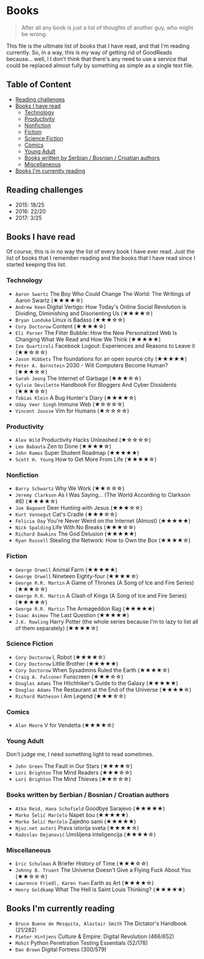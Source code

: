 # Books

> After all any book is just a list of thoughts of another guy, who might be wrong.

This file is the ultimate list of books that I have read, and that I'm reading currently. So, in a way, this is my way of getting rid of GoodReads because... well, I I don't think that there's any need to use a service that could be replaced almost fully by something as simple as a single text file.

## Table of Content

* [Reading challenges](#reading-challenges)
* [Books I have read](#books-i-have-read)
  * [Technology](#technology)
  * [Productivity](#productivity)
  * [Nonfiction](#nonfiction)
  * [Fiction](#fiction)
  * [Science Fiction](#science-fiction)
  * [Comics](#comics)
  * [Young Adult](#young-adult)
  * [Books written by Serbian / Bosnian / Croatian authors](#books-written-by-serbian--bosnian--croatian-authors)
  * [Miscellaneous](#miscellaneous)
* [Books I'm currently reading](#books-im-currently-reading)

## Reading challenges

* 2015: 18/25
* 2016: 22/20
* 2017: 3/25

## Books I have read

Of course, this is in no way the list of every book I have ever read. Just the list of books that I remember reading and the books that I have read since I started keeping this list.

### Technology

* `Aaron Swartz` The Boy Who Could Change The World: The Writings of Aaron Swartz (★★★★☆)
* `Andrew Keen` Digital Vertigo: How Today's Online Social Revolution is Dividing, Diminishing and Disorienting Us (★★★★☆)
* `Bryan Lunduke` Linux is Badass (★★★☆☆)
* `Cory Doctorow` Content (★★★★☆)
* `Eli Parser` The Filter Bubble: How the New Personalized Web Is Changing What We Read and How We Think (★★★★★)
* `Ivo Quartiroli` Facebook Logout: Experiences and Reasons to Leave it (★★☆☆☆)
* `Jason Hibbets` The foundations for an open source city (★★★★★)
* `Peter A. Bornstein` 2030 - Will Computers Become Human? (★★★☆☆)
* `Sarah Jeong` The Internet of Garbage (★★★☆☆)
* `Sylvie Devilette` Handbook For Bloggers And Cyber Dissidents (★★★☆☆)
* `Tobias Klein` A Bug Hunter's Diary (★★★★☆)
* `Uday Veer Singh` Immune Web (★☆☆☆☆)
* `Vincent Jousse` Vim for Humans (★☆☆☆☆)

### Productivity

* `Alex Wild` Productivity Hacks Unleashed (★☆☆☆☆)
* `Leo Babauta` Zen to Done (★★★★☆)
* `John Ramos` Super Student Roadmap (★★★★★)
* `Scott H. Young` How to Get More From Life (★★★★☆)

### Nonfiction

* `Barry Schwartz` Why We Work (★★☆☆☆)
* `Jeremy Clarkson` As I Was Saying... (The World According to Clarkson #6) (★★★★☆)
* `Joe Bageant` Deer Hunting with Jesus (★★★☆☆)
* `Kurt Vonnegut` Cat's Cradle (★★★☆☆)
* `Felicia Day` You're Never Weird on the Internet (Almost) (★★★★★)
* `Nick Spalding` Life With No Breaks (★★★☆☆)
* `Richard Dawkins` The God Delusion (★★★★★)
* `Ryan Russell` Stealing the Network: How to Own the Box (★★★★☆)

### Fiction

* `George Orwell` Animal Farm (★★★★★)
* `George Orwell` Nineteen Eighty-four (★★★★☆)
* `George R.R. Martin` A Game of Thrones (A Song of Ice and Fire Series) (★★★☆☆)
* `George R.R. Martin` A Clash of Kings (A Song of Ice and Fire Series) (★★★★☆)
* `George R.R. Martin` The Armageddon Rag (★★★★★)
* `Isaac Asimov` The Last Question (★★★★★)
* `J.K. Rowling` Harry Potter (the whole series because I'm to lazy to list all of them separately) (★★★★☆)

### Science Fiction

* `Cory Doctorow` I, Robot (★★★★☆)
* `Cory Doctorow` Little Brother (★★★★★)
* `Cory Doctorow` When Sysadmins Ruled the Earth (★★★★☆)
* `Craig A. Falconer` Funscreen (★★★☆☆)
* `Douglas Adams` The Hitchhiker's Guide to the Galaxy (★★★★★)
* `Douglas Adams` The Restaurant at the End of the Universe (★★★★☆)
* `Richard Matheson` I Am Legend (★★★☆☆)

### Comics

* `Alan Moore` V for Vendetta (★★★★☆)

### Young Adult

Don't judge me, I need something light to read sometimes.

* `John Green` The Fault in Our Stars (★★★★☆)
* `Lori Brighton` The Mind Readers (★★★☆☆)
* `Lori Brighton` The Mind Thieves (★★☆☆☆)

### Books written by Serbian / Bosnian / Croatian authors

* `Atka Reid, Hana Schofield` Goodbye Sarajevo (★★★★★)
* `Marko Šelić Marčelo` Napet šou (★★★★★)
* `Marko Šelić Marčelo` Zajedno sami (★★★★★)
* `Njuz.net autori` Prava istorija sveta (★★★★☆)
* `Radoslav Dejanović` Umišljena inteligencija (★★★★☆)

### Miscellaneous

* `Eric Schulman` A Briefer History of Time (★★★☆☆)
* `Johnny B. Truant` The Universe Doesn't Give a Flying Fuck About You (★★☆☆☆)
* `Lawrence Friedl, Karen Yuen` Earth as Art (★★★★☆)
* `Henry Goldkamp` What The Hell is Saint Louis Thinking? (★★★★★)

## Books I'm currently reading

* `Bruce Bueno de Mesquita, Alastair Smith` The Dictator's Handbook (21/282)
* `Pieter Hintjens` Culture & Empire: Digital Revolution (466/652)
* `Mohit` Python Penetration Testing Essentials (52/178)
* `Dan Brown` Digital Fortress (300/579)
